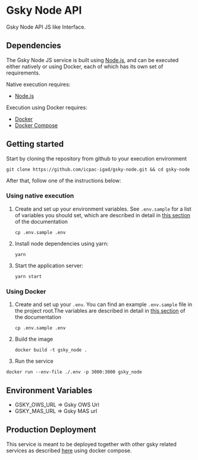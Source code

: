 
# Gsky Node API

Gsky Node API JS like Interface.

## Dependencies

The Gsky Node JS service is built using [Node.js](https://nodejs.org/en/), and can be executed either natively or using Docker, each of which has its own set of requirements.

Native execution requires:
- [Node.js](https://nodejs.org/en/)

Execution using Docker requires:
- [Docker](https://www.docker.com/)
- [Docker Compose](https://docs.docker.com/compose/)

## Getting started

Start by cloning the repository from github to your execution environment

```
git clone https://github.com/icpac-igad/gsky-node.git && cd gsky-node
```

After that, follow one of the instructions below:


### Using native execution

1. Create and set up your environment variables. See `.env.sample` for a list of variables you should set, which are described in detail in [this section](#environment-variables) of the documentation

    ```
    cp .env.sample .env
    ```

2. Install node dependencies using yarn:
    ```
    yarn
    ```

3. Start the application server:
    ```
    yarn start
    ```
### Using Docker

1. Create and set up your `.env`. You can find an example `.env.sample` file in the project root.The variables are described in detail in [this section](#environment-variables) of the documentation

    `cp .env.sample .env`

2. Build the image

    `docker build -t gsky_node .`

3. Run the service

`docker run --env-file ./.env -p 3000:3000 gsky_node`


## Environment Variables
- GSKY_OWS_URL => Gsky OWS Url
- GSKY_MAS_URL => Gsky MAS url

## Production Deployment 
This service is meant to be deployed together with other gsky related services as 
described [here](https://github.com/icpac-igad/eahw-gsky) using docker compose.

    